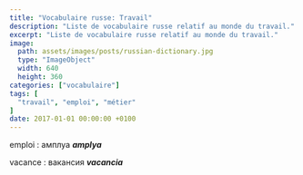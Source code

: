 ```yaml
---
title: "Vocabulaire russe: Travail"
description: "Liste de vocabulaire russe relatif au monde du travail."
excerpt: "Liste de vocabulaire russe relatif au monde du travail."
image:
  path: assets/images/posts/russian-dictionary.jpg
  type: "ImageObject"
  width: 640
  height: 360
categories: ["vocabulaire"]
tags: [
  "travail", "emploi", "métier"
]
date: 2017-01-01 00:00:00 +0100
---
```


emploi
: амплуа
*__amplya__*

vacance
: вакансия
*__vacancia__*

